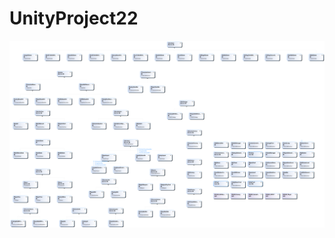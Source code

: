 # UnityProject22

![image](https://github.com/WuGuichen/UnityProject22/blob/main/ClassDiagram5.png)
